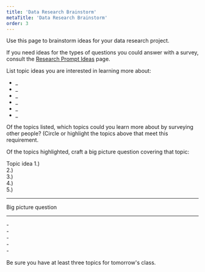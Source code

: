 ```yaml
---
title: 'Data Research Brainstorm'
metaTitle: 'Data Research Brainstorm'
order: 3
---
```


Use this page to brainstorm ideas for your data research project.

If you need ideas for the types of questions you could answer with a survey, consult the [Research Prompt Ideas](/unit-6/day-2/research-prompt-ideas) page.

List topic ideas you are interested in learning more about:

* _
* _ 
* _
* _
* _
* _

Of the topics listed, which topics could you learn more about by surveying other people? (Circle or highlight the topics above that meet this requirement.

Of the topics highlighted, craft a big picture question covering that topic:

<Layout>
<div>
Topic idea
1.)<br>
2.)<br>
3.)<br>
4.)<br>
5.)<br>
<hr/>
</div>

<div>
Big picture question
<hr/>
- <br>
- <br>
- <br>
- <br>
- <br>
</div>
</Layout>

Be sure you have at least three topics for tomorrow's class.